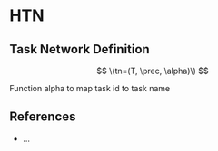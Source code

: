 # HTN

## Task Network Definition

$$
\(tn=(T, \prec, \alpha)\)
$$

Function alpha to map task id to task name

## References
- ...
